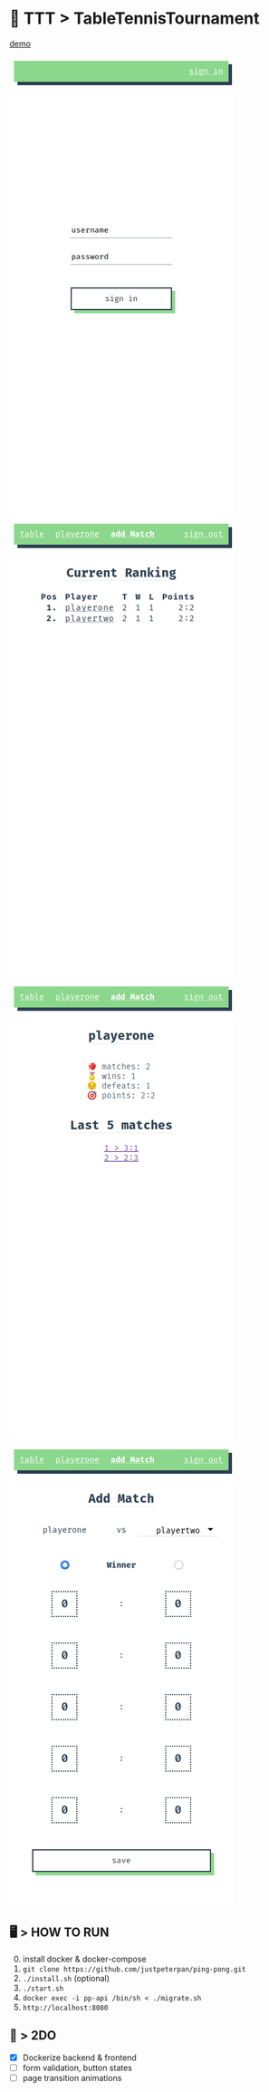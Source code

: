 # 🏓 TTT > TableTennisTournament

[demo](https://tt.schupfball.net)

![login](docs/login.png)
![table](docs/table.png)  
![player](docs/player.png)
![match](docs/match.png)

## 🖥️ > HOW TO RUN

0. install docker & docker-compose
1. `git clone https://github.com/justpeterpan/ping-pong.git`
2. `./install.sh` (optional)
3. `./start.sh`
4. `docker exec -i pp-api /bin/sh < ./migrate.sh`
5. `http://localhost:8080`

## 📝 > 2DO

- [x] Dockerize backend & frontend
- [ ] form validation, button states
- [ ] page transition animations
